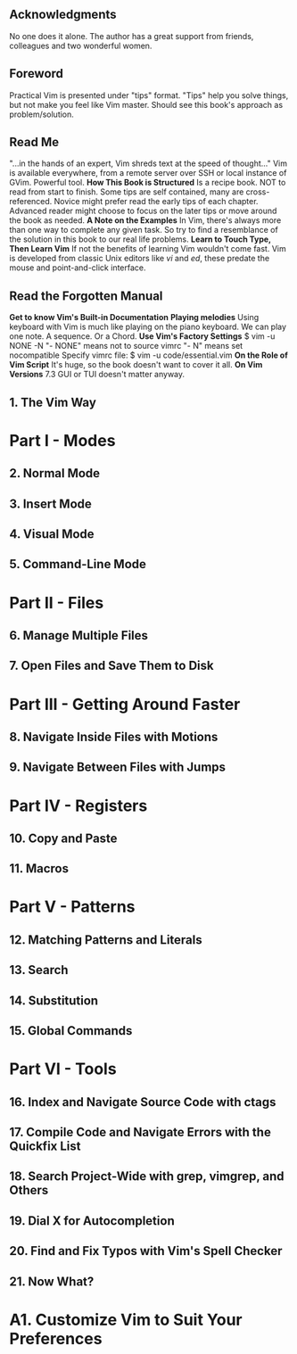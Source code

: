 ## Acknowledgments
No one does it alone. The author has a great support from friends, colleagues
and two wonderful women.

## Foreword
Practical Vim is presented under "tips" format. "Tips" help you solve things,
but not make you feel like Vim master. Should see this book's approach as
problem/solution.

## Read Me
"...in the hands of an expert, Vim shreds text at the speed of thought..."
Vim is available everywhere, from a remote server over SSH or local instance of
GVim.
Powerful tool.
**How This Book is Structured**
Is a recipe book. NOT to read from start to finish.
Some tips are self contained, many are cross-referenced.
Novice might prefer read the early tips of each chapter.
Advanced reader might choose to focus on the later tips or move around the book
as needed.
**A Note on the Examples**
In Vim, there's always more than one way to complete any given task.
So try to find a resemblance of the solution in this book to our real life
problems.
**Learn to Touch Type, Then Learn Vim**
If not the benefits of learning Vim wouldn't come fast.
Vim is developed from classic Unix editors like *vi* and *ed*, these predate
the mouse and point-and-click interface.

## Read the Forgotten Manual
**Get to know Vim's Built-in Documentation**
**Playing melodies**
Using keyboard with Vim is much like playing on the piano keyboard.
We can play one note.
A sequence. Or a Chord.
**Use Vim's Factory Settings**
$ vim -u NONE -N
"- NONE" means not to source vimrc
"- N" means set nocompatible
Specify vimrc file:
$ vim -u code/essential.vim
**On the Role of Vim Script**
It's huge, so the book doesn't want to cover it all.
**On Vim Versions**
7.3
GUI or TUI doesn't matter anyway.

## 1. The Vim Way

# Part I - Modes
## 2. Normal Mode
## 3. Insert Mode
## 4. Visual Mode
## 5. Command-Line Mode

# Part II - Files
## 6. Manage Multiple Files
## 7. Open Files and Save Them to Disk

# Part III - Getting Around Faster
## 8. Navigate Inside Files with Motions
## 9. Navigate Between Files with Jumps

# Part IV - Registers
## 10. Copy and Paste
## 11. Macros

# Part V - Patterns
## 12. Matching Patterns and Literals
## 13. Search
## 14. Substitution
## 15. Global Commands

# Part VI - Tools
## 16. Index and Navigate Source Code with ctags
## 17. Compile Code and Navigate Errors with the Quickfix List
## 18. Search Project-Wide with grep, vimgrep, and Others
## 19. Dial X for Autocompletion
## 20. Find and Fix Typos with Vim's Spell Checker
## 21. Now What?

# A1. Customize Vim to Suit Your Preferences
